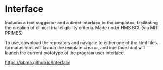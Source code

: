 # Interface

Includes a text suggestor and a direct interface to the templates, facilitating the creation of clinical trial eligibility criteria. Made under HMS BCL (via MIT PRIMES).

To use, download the repository and navigate to either one of the html files. formatter.html will launch the template creator, and interface.html will launch the current prototype of the program user interface. 

https://iabma.github.io/Interface
